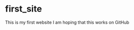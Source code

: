 # first_site
  <html>
   <head>This is my first website
  </head>
   <p1>
     I am hoping that this works on GitHub
  </p1>
  </html>
